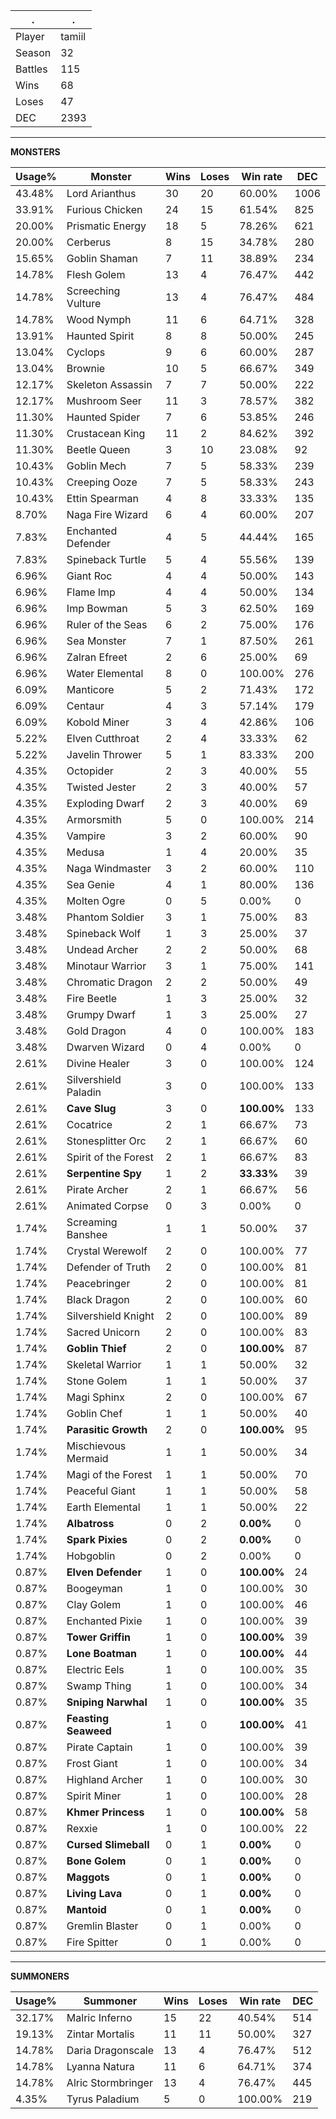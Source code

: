 .|.
|-|-
Player|tamiil
Season|32
Battles|115
Wins|68
Loses|47
DEC|2393

---
**MONSTERS**

Usage%|Monster|Wins|Loses|Win rate|DEC|
-|-|-|-|-|-|
43.48%|Lord Arianthus|30|20|60.00%|1006|
33.91%|Furious Chicken|24|15|61.54%|825|
20.00%|Prismatic Energy|18|5|78.26%|621|
20.00%|Cerberus|8|15|34.78%|280|
15.65%|Goblin Shaman|7|11|38.89%|234|
14.78%|Flesh Golem|13|4|76.47%|442|
14.78%|Screeching Vulture|13|4|76.47%|484|
14.78%|Wood Nymph|11|6|64.71%|328|
13.91%|Haunted Spirit|8|8|50.00%|245|
13.04%|Cyclops|9|6|60.00%|287|
13.04%|Brownie|10|5|66.67%|349|
12.17%|Skeleton Assassin|7|7|50.00%|222|
12.17%|Mushroom Seer|11|3|78.57%|382|
11.30%|Haunted Spider|7|6|53.85%|246|
11.30%|Crustacean King|11|2|84.62%|392|
11.30%|Beetle Queen|3|10|23.08%|92|
10.43%|Goblin Mech|7|5|58.33%|239|
10.43%|Creeping Ooze|7|5|58.33%|243|
10.43%|Ettin Spearman|4|8|33.33%|135|
8.70%|Naga Fire Wizard|6|4|60.00%|207|
7.83%|Enchanted Defender|4|5|44.44%|165|
7.83%|Spineback Turtle|5|4|55.56%|139|
6.96%|Giant Roc|4|4|50.00%|143|
6.96%|Flame Imp|4|4|50.00%|134|
6.96%|Imp Bowman|5|3|62.50%|169|
6.96%|Ruler of the Seas|6|2|75.00%|176|
6.96%|Sea Monster|7|1|87.50%|261|
6.96%|Zalran Efreet|2|6|25.00%|69|
6.96%|Water Elemental|8|0|100.00%|276|
6.09%|Manticore|5|2|71.43%|172|
6.09%|Centaur|4|3|57.14%|179|
6.09%|Kobold Miner|3|4|42.86%|106|
5.22%|Elven Cutthroat|2|4|33.33%|62|
5.22%|Javelin Thrower|5|1|83.33%|200|
4.35%|Octopider|2|3|40.00%|55|
4.35%|Twisted Jester|2|3|40.00%|57|
4.35%|Exploding Dwarf|2|3|40.00%|69|
4.35%|Armorsmith|5|0|100.00%|214|
4.35%|Vampire|3|2|60.00%|90|
4.35%|Medusa|1|4|20.00%|35|
4.35%|Naga Windmaster|3|2|60.00%|110|
4.35%|Sea Genie|4|1|80.00%|136|
4.35%|Molten Ogre|0|5|0.00%|0|
3.48%|Phantom Soldier|3|1|75.00%|83|
3.48%|Spineback Wolf|1|3|25.00%|37|
3.48%|Undead Archer|2|2|50.00%|68|
3.48%|Minotaur Warrior|3|1|75.00%|141|
3.48%|Chromatic Dragon|2|2|50.00%|49|
3.48%|Fire Beetle|1|3|25.00%|32|
3.48%|Grumpy Dwarf|1|3|25.00%|27|
3.48%|Gold Dragon|4|0|100.00%|183|
3.48%|Dwarven Wizard|0|4|0.00%|0|
2.61%|Divine Healer|3|0|100.00%|124|
2.61%|Silvershield Paladin|3|0|100.00%|133|
2.61%|**Cave Slug**|3|0|**100.00%**|133|
2.61%|Cocatrice|2|1|66.67%|73|
2.61%|Stonesplitter Orc|2|1|66.67%|60|
2.61%|Spirit of the Forest|2|1|66.67%|83|
2.61%|**Serpentine Spy**|1|2|**33.33%**|39|
2.61%|Pirate Archer|2|1|66.67%|56|
2.61%|Animated Corpse|0|3|0.00%|0|
1.74%|Screaming Banshee|1|1|50.00%|37|
1.74%|Crystal Werewolf|2|0|100.00%|77|
1.74%|Defender of Truth|2|0|100.00%|81|
1.74%|Peacebringer|2|0|100.00%|81|
1.74%|Black Dragon|2|0|100.00%|60|
1.74%|Silvershield Knight|2|0|100.00%|89|
1.74%|Sacred Unicorn|2|0|100.00%|83|
1.74%|**Goblin Thief**|2|0|**100.00%**|87|
1.74%|Skeletal Warrior|1|1|50.00%|32|
1.74%|Stone Golem|1|1|50.00%|37|
1.74%|Magi Sphinx|2|0|100.00%|67|
1.74%|Goblin Chef|1|1|50.00%|40|
1.74%|**Parasitic Growth**|2|0|**100.00%**|95|
1.74%|Mischievous Mermaid|1|1|50.00%|34|
1.74%|Magi of the Forest|1|1|50.00%|70|
1.74%|Peaceful Giant|1|1|50.00%|58|
1.74%|Earth Elemental|1|1|50.00%|22|
1.74%|**Albatross**|0|2|**0.00%**|0|
1.74%|**Spark Pixies**|0|2|**0.00%**|0|
1.74%|Hobgoblin|0|2|0.00%|0|
0.87%|**Elven Defender**|1|0|**100.00%**|24|
0.87%|Boogeyman|1|0|100.00%|30|
0.87%|Clay Golem|1|0|100.00%|46|
0.87%|Enchanted Pixie|1|0|100.00%|39|
0.87%|**Tower Griffin**|1|0|**100.00%**|39|
0.87%|**Lone Boatman**|1|0|**100.00%**|44|
0.87%|Electric Eels|1|0|100.00%|35|
0.87%|Swamp Thing|1|0|100.00%|34|
0.87%|**Sniping Narwhal**|1|0|**100.00%**|35|
0.87%|**Feasting Seaweed**|1|0|**100.00%**|41|
0.87%|Pirate Captain|1|0|100.00%|39|
0.87%|Frost Giant|1|0|100.00%|34|
0.87%|Highland Archer|1|0|100.00%|30|
0.87%|Spirit Miner|1|0|100.00%|28|
0.87%|**Khmer Princess**|1|0|**100.00%**|58|
0.87%|Rexxie|1|0|100.00%|22|
0.87%|**Cursed Slimeball**|0|1|**0.00%**|0|
0.87%|**Bone Golem**|0|1|**0.00%**|0|
0.87%|**Maggots**|0|1|**0.00%**|0|
0.87%|**Living Lava**|0|1|**0.00%**|0|
0.87%|**Mantoid**|0|1|**0.00%**|0|
0.87%|Gremlin Blaster|0|1|0.00%|0|
0.87%|Fire Spitter|0|1|0.00%|0|

---
**SUMMONERS**

Usage%|Summoner|Wins|Loses|Win rate|DEC|
-|-|-|-|-|-|
32.17%|Malric Inferno|15|22|40.54%|514|
19.13%|Zintar Mortalis|11|11|50.00%|327|
14.78%|Daria Dragonscale|13|4|76.47%|512|
14.78%|Lyanna Natura|11|6|64.71%|374|
14.78%|Alric Stormbringer|13|4|76.47%|445|
4.35%|Tyrus Paladium|5|0|100.00%|219|
